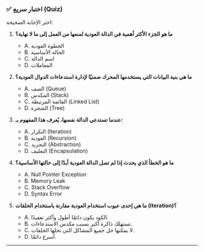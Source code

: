 ### ✅ اختبار سريع (Quiz)
اختر الإجابة الصحيحة:

1.  **ما هو الجزء الأكثر أهمية في الدالة العودية لمنعها من العمل إلى ما لا نهاية؟**
    * A. الخطوة العودية
    * B. الحالة الأساسية
    * C. اسم الدالة
    * D. المعاملات

2.  **ما هي بنية البيانات التي يستخدمها المحرك ضمنيًا لإدارة استدعاءات الدوال العودية؟**
    * A. الصف (Queue)
    * B. المكدس (Stack)
    * C. القائمة المرتبطة (Linked List)
    * D. الشجرة (Tree)

3.  **عندما تستدعي الدالة نفسها، يُعرف هذا المفهوم بـ:**
    * A. التكرار (Iteration)
    * B. العودية (Recursion)
    * C. التجريد (Abstraction)
    * D. التغليف (Encapsulation)

4.  **ما هو الخطأ الذي يحدث إذا لم تصل الدالة العودية أبدًا إلى حالتها الأساسية؟**
    * A. Null Pointer Exception
    * B. Memory Leak
    * C. Stack Overflow
    * D. Syntax Error

5.  **ما هي إحدى عيوب استخدام العودية مقارنة باستخدام الحلقات (Iteration)؟**
    * A. الكود يكون دائمًا أطول وأكثر تعقيدًا.
    * B. تستهلك ذاكرة أكبر بسبب مكدس الاستدعاءات.
    * C. لا يمكنها حل جميع المشاكل التي تحلها الحلقات.
    * D. أسرع دائمًا.

***
